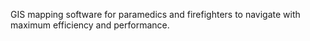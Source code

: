 GIS mapping software for paramedics and firefighters to navigate with maximum efficiency and performance.
